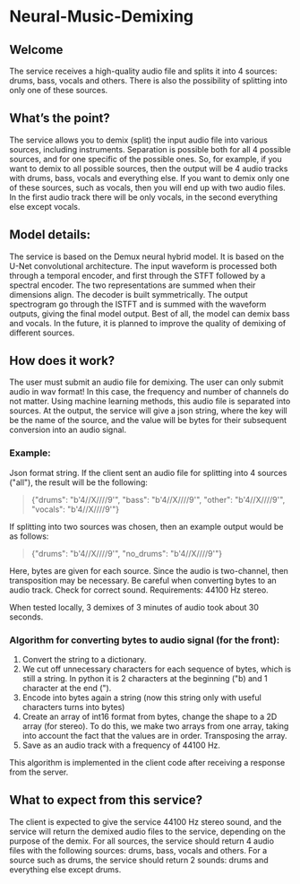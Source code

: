 # Neural-Music-Demixing

## Welcome

The service receives a high-quality audio file and splits it into 4 sources: drums, bass, vocals and others. There is also the possibility of splitting into only one of these sources.

## What’s the point?

The service allows you to demix (split) the input audio file into various sources, including instruments. Separation is possible both for all 4 possible sources, and for one specific of the possible ones. So, for example, if you want to demix to all possible sources, then the output will be 4 audio tracks with drums, bass, vocals and everything else. If you want to demix only one of these sources, such as vocals, then you will end up with two audio files. In the first audio track there will be only vocals, in the second everything else except vocals.

## Model details:

The service is based on the Demux neural hybrid model. It is based on the U-Net convolutional architecture. The input waveform is processed both through a temporal encoder, and first through the STFT followed by a spectral encoder. The two representations are summed when their dimensions align. The decoder is built symmetrically. The output spectrogram go through the ISTFT and is summed with the waveform outputs, giving the final model output. Best of all, the model can demix bass and vocals. In the future, it is planned to improve the quality of demixing of different sources.

## How does it work?

The user must submit an audio file for demixing. The user can only submit audio in wav format! In this case, the frequency and number of channels do not matter. Using machine learning methods, this audio file is separated into sources. At the output, the service will give a json string, where the key will be the name of the source, and the value will be bytes for their subsequent conversion into an audio signal.

### Example:

Json format string. 
If the client sent an audio file for splitting into 4 sources ("all"), the result will be the following:

> {"drums": "b'4//X////9'", "bass": "b'4//X////9'", "other": "b'4//X////9'", "vocals": "b'4//X////9'"}

If splitting into two sources was chosen, then an example output would be as follows:

> {"drums": "b'4//X////9'", "no_drums": "b'4//X////9'"}

Here, bytes are given for each source. Since the audio is two-channel, then transposition may be necessary. Be careful when converting bytes to an audio track. Check for correct sound. Requirements: 44100 Hz stereo.

When tested locally, 3 demixes of 3 minutes of audio took about 30 seconds.

### Algorithm for converting bytes to audio signal (for the front):

1. Convert the string to a dictionary.
2. We cut off unnecessary characters for each sequence of bytes, which is still a string. In python it is 2 characters at the beginning ("b) and 1 character at the end (").
3. Encode into bytes again a string (now this string only with useful characters turns into bytes)
4. Create an array of int16 format from bytes, change the shape to a 2D array (for stereo). To do this, we make two arrays from one array, taking into account the fact that the values are in order. Transposing the array.
5. Save as an audio track with a frequency of 44100 Hz.

This algorithm is implemented in the client code after receiving a response from the server.

## What to expect from this service?

The client is expected to give the service 44100 Hz stereo sound, and the service will return the demixed audio files to the service, depending on the purpose of the demix. For all sources, the service should return 4 audio files with the following sources: drums, bass, vocals and others. For a source such as drums, the service should return 2 sounds: drums and everything else except drums.
